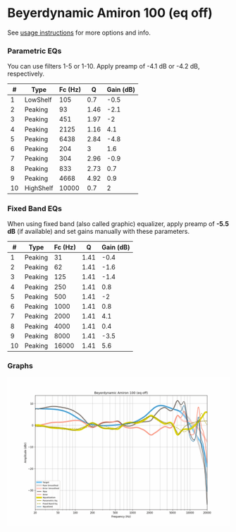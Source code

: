 # Beyerdynamic Amiron 100 (eq off)
See [usage instructions](https://github.com/jaakkopasanen/AutoEq#usage) for more options and info.

### Parametric EQs
You can use filters 1-5 or 1-10. Apply preamp of -4.1 dB or -4.2 dB, respectively.

|   # | Type      |   Fc (Hz) |    Q |   Gain (dB) |
|-----|-----------|-----------|------|-------------|
|   1 | LowShelf  |       105 | 0.7  |        -0.5 |
|   2 | Peaking   |        93 | 1.46 |        -2.1 |
|   3 | Peaking   |       451 | 1.97 |        -2   |
|   4 | Peaking   |      2125 | 1.16 |         4.1 |
|   5 | Peaking   |      6438 | 2.84 |        -4.8 |
|   6 | Peaking   |       204 | 3    |         1.6 |
|   7 | Peaking   |       304 | 2.96 |        -0.9 |
|   8 | Peaking   |       833 | 2.73 |         0.7 |
|   9 | Peaking   |      4668 | 4.92 |         0.9 |
|  10 | HighShelf |     10000 | 0.7  |         2   |

### Fixed Band EQs
When using fixed band (also called graphic) equalizer, apply preamp of **-5.5 dB** (if available) and set gains manually with these parameters.

|   # | Type    |   Fc (Hz) |    Q |   Gain (dB) |
|-----|---------|-----------|------|-------------|
|   1 | Peaking |        31 | 1.41 |        -0.4 |
|   2 | Peaking |        62 | 1.41 |        -1.6 |
|   3 | Peaking |       125 | 1.41 |        -1.4 |
|   4 | Peaking |       250 | 1.41 |         0.8 |
|   5 | Peaking |       500 | 1.41 |        -2   |
|   6 | Peaking |      1000 | 1.41 |         0.8 |
|   7 | Peaking |      2000 | 1.41 |         4.1 |
|   8 | Peaking |      4000 | 1.41 |         0.4 |
|   9 | Peaking |      8000 | 1.41 |        -3.5 |
|  10 | Peaking |     16000 | 1.41 |         5.6 |

### Graphs
![](./Beyerdynamic%20Amiron%20100%20(eq%20off).png)
